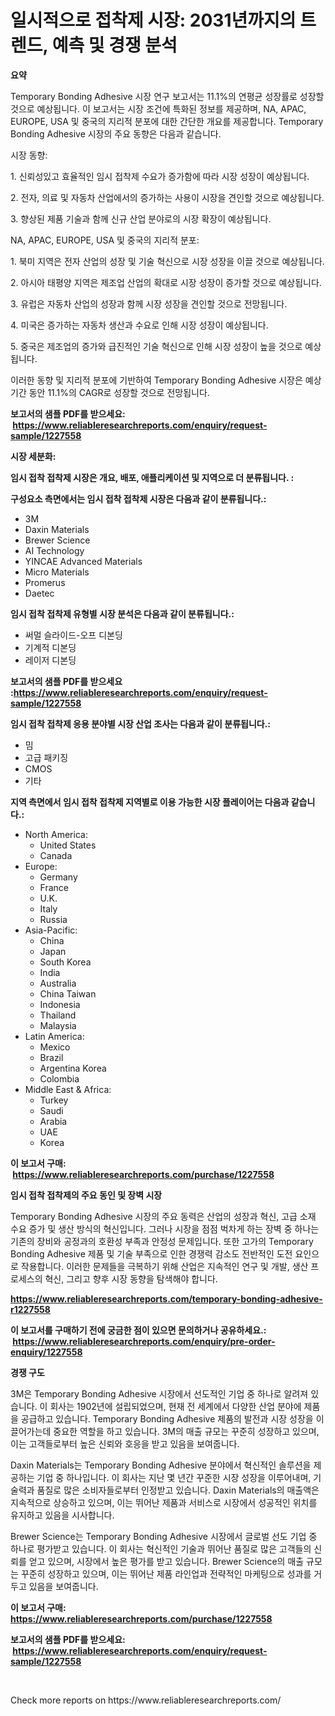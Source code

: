 <p><h1>일시적으로 접착제 시장: 2031년까지의 트렌드, 예측 및 경쟁 분석</h1></p><p><strong>요약</strong></p>
<p><p>Temporary Bonding Adhesive 시장 연구 보고서는 11.1%의 연평균 성장률로 성장할 것으로 예상됩니다. 이 보고서는 시장 조건에 특화된 정보를 제공하며, NA, APAC, EUROPE, USA 및 중국의 지리적 분포에 대한 간단한 개요를 제공합니다. Temporary Bonding Adhesive 시장의 주요 동향은 다음과 같습니다.</p><p>시장 동향:</p><p>1. 신뢰성있고 효율적인 임시 접착제 수요가 증가함에 따라 시장 성장이 예상됩니다.</p><p>2. 전자, 의료 및 자동차 산업에서의 증가하는 사용이 시장을 견인할 것으로 예상됩니다.</p><p>3. 향상된 제품 기술과 함께 신규 산업 분야로의 시장 확장이 예상됩니다.</p><p>NA, APAC, EUROPE, USA 및 중국의 지리적 분포:</p><p>1. 북미 지역은 전자 산업의 성장 및 기술 혁신으로 시장 성장을 이끌 것으로 예상됩니다.</p><p>2. 아시아 태평양 지역은 제조업 산업의 확대로 시장 성장이 증가할 것으로 예상됩니다.</p><p>3. 유럽은 자동차 산업의 성장과 함께 시장 성장을 견인할 것으로 전망됩니다.</p><p>4. 미국은 증가하는 자동차 생산과 수요로 인해 시장 성장이 예상됩니다.</p><p>5. 중국은 제조업의 증가와 급진적인 기술 혁신으로 인해 시장 성장이 높을 것으로 예상됩니다.</p><p>이러한 동향 및 지리적 분포에 기반하여 Temporary Bonding Adhesive 시장은 예상 기간 동안 11.1%의 CAGR로 성장할 것으로 전망됩니다.</p></p>
<p><strong>보고서의 샘플 PDF를 받으세요: &nbsp;<a href="https://www.reliableresearchreports.com/enquiry/request-sample/1227558">https://www.reliableresearchreports.com/enquiry/request-sample/1227558</a></strong></p>
<p><strong>시장 세분화:</strong></p>
<p><strong> 임시 접착 접착제 시장은 개요, 배포, 애플리케이션 및 지역으로 더 분류됩니다. :</strong></p>
<p><strong>구성요소 측면에서는 임시 접착 접착제 시장은 다음과 같이 분류됩니다.:</strong></p>
<p><ul><li>3M</li><li>Daxin Materials</li><li>Brewer Science</li><li>AI Technology</li><li>YINCAE Advanced Materials</li><li>Micro Materials</li><li>Promerus</li><li>Daetec</li></ul></p>
<p><strong> 임시 접착 접착제 유형별 시장 분석은 다음과 같이 분류됩니다.:</strong></p>
<p><ul><li>써멀 슬라이드-오프 디본딩</li><li>기계적 디본딩</li><li>레이저 디본딩</li></ul></p>
<p><strong>보고서의 샘플 PDF를 받으세요 :<a href="https://www.reliableresearchreports.com/enquiry/request-sample/1227558">https://www.reliableresearchreports.com/enquiry/request-sample/1227558</a></strong></p>
<p><strong> 임시 접착 접착제 응용 분야별 시장 산업 조사는 다음과 같이 분류됩니다.:</strong></p>
<p><ul><li>밈</li><li>고급 패키징</li><li>CMOS</li><li>기타</li></ul></p>
<p><strong>지역 측면에서 임시 접착 접착제 지역별로 이용 가능한 시장 플레이어는 다음과 같습니다.:</strong></p>
<p><ul>
    <li>
        North America:
        <ul>
            <li>United States</li>
            <li>Canada</li>
        </ul>
    </li>
    <li>
        Europe:
        <ul>
            <li>Germany</li>
            <li>France</li>
            <li>U.K.</li>
            <li>Italy</li>
            <li>Russia</li>
        </ul>
    </li>
    <li>
        Asia-Pacific:
        <ul>
            <li>China</li>
            <li>Japan</li>
            <li>South Korea</li>
            <li>India</li>
            <li>Australia</li>
            <li>China Taiwan</li>
            <li>Indonesia</li>
            <li>Thailand</li>
            <li>Malaysia</li>
        </ul>
    </li>
    <li>
        Latin America:
        <ul>
            <li>Mexico</li>
            <li>Brazil</li>
            <li>Argentina Korea</li>
            <li>Colombia</li>
        </ul>
    </li>
    <li>
        Middle East & Africa:
        <ul>
            <li>Turkey</li>
            <li>Saudi</li>
            <li>Arabia</li>
            <li>UAE</li>
            <li>Korea</li>
        </ul>
    </li>
    </ul></p>
<p><strong>이 보고서 구매: &nbsp;<a href="https://www.reliableresearchreports.com/purchase/1227558">https://www.reliableresearchreports.com/purchase/1227558</a></strong></p>
<p><strong>임시 접착 접착제의 주요 동인 및 장벽 시장</strong></p>
<p><p>Temporary Bonding Adhesive 시장의 주요 동력은 산업의 성장과 혁신, 고급 소재 수요 증가 및 생산 방식의 혁신입니다. 그러나 시장을 점점 벅차게 하는 장벽 중 하나는 기존의 장비와 공정과의 호환성 부족과 안정성 문제입니다. 또한 고가의 Temporary Bonding Adhesive 제품 및 기술 부족으로 인한 경쟁력 감소도 전반적인 도전 요인으로 작용합니다. 이러한 문제들을 극복하기 위해 산업은 지속적인 연구 및 개발, 생산 프로세스의 혁신, 그리고 향후 시장 동향을 탐색해야 합니다.</p></p>
<p><strong><a href="https://www.reliableresearchreports.com/temporary-bonding-adhesive-r1227558">https://www.reliableresearchreports.com/temporary-bonding-adhesive-r1227558</a></strong></p>
<p><strong>이 보고서를 구매하기 전에 궁금한 점이 있으면 문의하거나 공유하세요.: &nbsp;<a href="https://www.reliableresearchreports.com/enquiry/pre-order-enquiry/1227558">https://www.reliableresearchreports.com/enquiry/pre-order-enquiry/1227558</a></strong></p>
<p><strong>경쟁 구도</strong></p>
<p><p>3M은 Temporary Bonding Adhesive 시장에서 선도적인 기업 중 하나로 알려져 있습니다. 이 회사는 1902년에 설립되었으며, 현재 전 세계에서 다양한 산업 분야에 제품을 공급하고 있습니다. Temporary Bonding Adhesive 제품의 발전과 시장 성장을 이끌어가는데 중요한 역할을 하고 있습니다. 3M의 매출 규모는 꾸준히 성장하고 있으며, 이는 고객들로부터 높은 신뢰와 호응을 받고 있음을 보여줍니다.</p><p>Daxin Materials는 Temporary Bonding Adhesive 분야에서 혁신적인 솔루션을 제공하는 기업 중 하나입니다. 이 회사는 지난 몇 년간 꾸준한 시장 성장을 이루어내며, 기술력과 품질로 많은 소비자들로부터 인정받고 있습니다. Daxin Materials의 매출액은 지속적으로 상승하고 있으며, 이는 뛰어난 제품과 서비스로 시장에서 성공적인 위치를 유지하고 있음을 시사합니다.</p><p>Brewer Science는 Temporary Bonding Adhesive 시장에서 글로벌 선도 기업 중 하나로 평가받고 있습니다. 이 회사는 혁신적인 기술과 뛰어난 품질로 많은 고객들의 신뢰를 얻고 있으며, 시장에서 높은 평가를 받고 있습니다. Brewer Science의 매출 규모는 꾸준히 성장하고 있으며, 이는 뛰어난 제품 라인업과 전략적인 마케팅으로 성과를 거두고 있음을 보여줍니다.</p></p>
<p><strong>이 보고서 구매: &nbsp; <a href="https://www.reliableresearchreports.com/purchase/1227558">https://www.reliableresearchreports.com/purchase/1227558</a></strong></p>
<p><strong>보고서의 샘플 PDF를 받으세요: &nbsp;<a href="https://www.reliableresearchreports.com/enquiry/request-sample/1227558">https://www.reliableresearchreports.com/enquiry/request-sample/1227558</a></strong><strong></strong></p>
<p>&nbsp;</p>
<p>Check more reports on https://www.reliableresearchreports.com/</p>